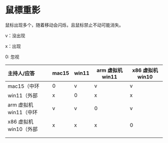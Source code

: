 # 鼠標重影

鼠标出现多个，随着移动会闪烁，且鼠标禁止不动可能消失。



v：没出现 

x：出现

0: 忽视

| 主持人/应答           | mac15 | win11 | arm 虚拟机win11 | x86 虚拟机win10 |
| :-------------------- | ----- | ----- | --------------- | --------------- |
| mac15（中环           | 0     | v     | v               | v               |
| win11（外部           | x     | 0     | x               | x               |
| arm 虚拟机win11（中环 | v     | v     | 0               | v               |
| x86 虚拟机win10（外部 | x     | x     | x               | 0               |
|                       |       |       |                 |                 |
|                       |       |       |                 |                 |

 